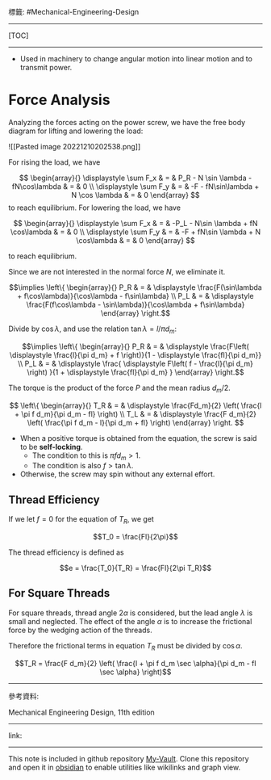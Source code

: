 標籤: #Mechanical-Engineering-Design 

---

[TOC]

---

- Used in machinery to change angular motion into linear motion and to transmit power.

# Force Analysis

Analyzing the forces acting on the power screw, we have the free body diagram for lifting and lowering the load:

![[Pasted image 20221210202538.png]]

For rising the load, we have

$$
\begin{array}{}
	\displaystyle
	\sum F_x & = & P_R - N \sin \lambda -fN\cos\lambda & = & 0 \\
	\displaystyle
	\sum F_y & = & -F - fN\sin\lambda + N \cos \lambda & = & 0
\end{array}
$$
to reach equilibrium.
For lowering the load, we have

$$
\begin{array}{}
	\displaystyle
	\sum F_x & = & -P_L - N\sin \lambda + fN \cos\lambda & = & 0 \\
	\displaystyle
	\sum F_y & = & -F + fN\sin \lambda + N \cos\lambda & = & 0
\end{array}
$$

to reach equilibrium.

Since we are not interested in the normal force $N$, we eliminate it.

$$\implies 
\left\{
	\begin{array}{}
		P_R & = & 
		\displaystyle
		\frac{F(\sin\lambda + f\cos\lambda)}{\cos\lambda - f\sin\lambda} \\
		P_L & = & 
		\displaystyle
		\frac{F(f\cos\lambda - \sin\lambda)}{\cos\lambda + f\sin\lambda}
	\end{array}
\right.$$

Divide by $\cos\lambda$, and use the relation $\tan \lambda = l / \pi d_m$:

$$\implies \left\{
	\begin{array}{}
		P_R & = &
		\displaystyle
		\frac{F\left( 
			\displaystyle
			\frac{l}{\pi d_m} + f
		\right)}{1 - 
		\displaystyle
		\frac{fl}{\pi d_m}} \\
		P_L & = & 
		\displaystyle
		\frac{
			\displaystyle
			F\left(
				f - \frac{l}{\pi d_m}
			\right)
		}{1 + 
			\displaystyle
			\frac{fl}{\pi d_m}
		}
	\end{array}
\right.$$

The torque is the product of the force $P$ and the mean radius $d_m / 2$.

$$
\left\{
	\begin{array}{}
		T_R & = & 
		\displaystyle
		\frac{Fd_m}{2}
		\left(
			\frac{l + \pi f d_m}{\pi d_m - fl}
		\right) \\
		T_L & = & 
		\displaystyle
		\frac{F d_m}{2}
		\left(
			\frac{\pi f d_m - l}{\pi d_m + fl}
		\right)
	\end{array}
\right.
$$

- When a positive torque is obtained from the equation, the screw is said to be **self-locking**.
	- The condition to this is $\pi f d_m > 1$.
	- The condition is also $f > \tan \lambda$.
- Otherwise, the screw may spin without any external effort.

## Thread Efficiency

If we let $f = 0$ for the equation of $T_R$, we get

$$T_0 = \frac{Fl}{2\pi}$$

The thread efficiency is defined as

$$e = \frac{T_0}{T_R} = \frac{Fl}{2\pi T_R}$$

## For Square Threads

For square threads, thread angle $2\alpha$ is considered, but the lead angle $\lambda$ is small and neglected. The effect of the angle $\alpha$ is to increase the frictional force by the wedging action of the threads.

Therefore the frictional terms in equation $T_R$ must be divided by $\cos \alpha$.

$$T_R = \frac{F d_m}{2}
\left(
	\frac{l + \pi f d_m \sec \alpha}{\pi d_m - fl \sec \alpha}
\right)$$

---

參考資料:

Mechanical Engineering Design, 11th edition

---

link:


---

This note is included in github repository [My-Vault](https://github.com/LittleD3092/My-Vault.git). Clone this repository and open it in [obsidian](https://obsidian.md/) to enable utilities like wikilinks and graph view.